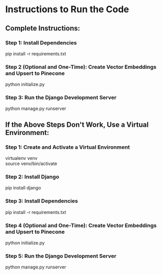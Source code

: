 # Instructions to Run the Code  
## Complete Instructions:  
### Step 1: Install Dependencies
pip install -r requirements.txt

### Step 2 (Optional and One-Time): Create Vector Embeddings and Upsert to Pinecone
python initialize.py

### Step 3: Run the Django Development Server
python manage.py runserver

## If the Above Steps Don't Work, Use a Virtual Environment:
### Step 1: Create and Activate a Virtual Environment
virtualenv venv  
source venv/bin/activate

### Step 2: Install Django
pip install django

### Step 3: Install Dependencies
pip install -r requirements.txt

### Step 4 (Optional and One-Time): Create Vector Embeddings and Upsert to Pinecone
python initialize.py

### Step 5: Run the Django Development Server
python manage.py runserver
